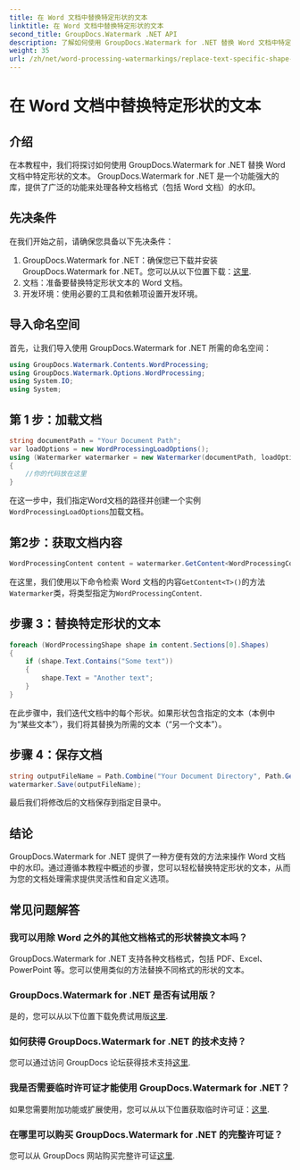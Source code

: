```yaml
---
title: 在 Word 文档中替换特定形状的文本
linktitle: 在 Word 文档中替换特定形状的文本
second_title: GroupDocs.Watermark .NET API
description: 了解如何使用 GroupDocs.Watermark for .NET 替换 Word 文档中特定形状的文本。请按照我们的分步教程进行操作。
weight: 35
url: /zh/net/word-processing-watermarkings/replace-text-specific-shape-word-docs/
---
```


# 在 Word 文档中替换特定形状的文本

## 介绍
在本教程中，我们将探讨如何使用 GroupDocs.Watermark for .NET 替换 Word 文档中特定形状的文本。 GroupDocs.Watermark for .NET 是一个功能强大的库，提供了广泛的功能来处理各种文档格式（包括 Word 文档）的水印。
## 先决条件
在我们开始之前，请确保您具备以下先决条件：
1.  GroupDocs.Watermark for .NET：确保您已下载并安装 GroupDocs.Watermark for .NET。您可以从以下位置下载：[这里](https://releases.groupdocs.com/Watermark/net/).
2. 文档：准备要替换特定形状文本的 Word 文档。
3. 开发环境：使用必要的工具和依赖项设置开发环境。

## 导入命名空间
首先，让我们导入使用 GroupDocs.Watermark for .NET 所需的命名空间：
```csharp
using GroupDocs.Watermark.Contents.WordProcessing;
using GroupDocs.Watermark.Options.WordProcessing;
using System.IO;
using System;
```
## 第 1 步：加载文档
```csharp
string documentPath = "Your Document Path";
var loadOptions = new WordProcessingLoadOptions();
using (Watermarker watermarker = new Watermarker(documentPath, loadOptions))
{
    //你的代码放在这里
}
```
在这一步中，我们指定Word文档的路径并创建一个实例`WordProcessingLoadOptions`加载文档。
## 第2步：获取文档内容
```csharp
WordProcessingContent content = watermarker.GetContent<WordProcessingContent>();
```
在这里，我们使用以下命令检索 Word 文档的内容`GetContent<T>()`的方法`Watermarker`类，将类型指定为`WordProcessingContent`.
## 步骤 3：替换特定形状的文本
```csharp
foreach (WordProcessingShape shape in content.Sections[0].Shapes)
{
    if (shape.Text.Contains("Some text"))
    {
        shape.Text = "Another text";
    }
}
```
在此步骤中，我们迭代文档中的每个形状。如果形状包含指定的文本（本例中为“某些文本”），我们将其替换为所需的文本（“另一个文本”）。
## 步骤 4：保存文档
```csharp
string outputFileName = Path.Combine("Your Document Directory", Path.GetFileName(documentPath));
watermarker.Save(outputFileName);
```
最后我们将修改后的文档保存到指定目录中。

## 结论
GroupDocs.Watermark for .NET 提供了一种方便有效的方法来操作 Word 文档中的水印。通过遵循本教程中概述的步骤，您可以轻松替换特定形状的文本，从而为您的文档处理需求提供灵活性和自定义选项。
## 常见问题解答
### 我可以用除 Word 之外的其他文档格式的形状替换文本吗？
GroupDocs.Watermark for .NET 支持各种文档格式，包括 PDF、Excel、PowerPoint 等。您可以使用类似的方法替换不同格式的形状的文本。
### GroupDocs.Watermark for .NET 是否有试用版？
是的，您可以从以下位置下载免费试用版[这里](https://releases.groupdocs.com/).
### 如何获得 GroupDocs.Watermark for .NET 的技术支持？
您可以通过访问 GroupDocs 论坛获得技术支持[这里](https://forum.groupdocs.com/c/watermark/19).
### 我是否需要临时许可证才能使用 GroupDocs.Watermark for .NET？
如果您需要附加功能或扩展使用，您可以从以下位置获取临时许可证：[这里](https://purchase.groupdocs.com/temporary-license/).
### 在哪里可以购买 GroupDocs.Watermark for .NET 的完整许可证？
您可以从 GroupDocs 网站购买完整许可证[这里](https://purchase.groupdocs.com/buy).